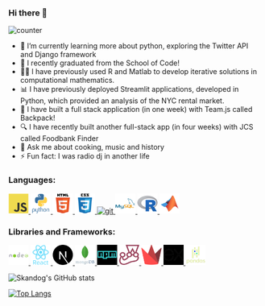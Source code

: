 ### Hi there 👋

![counter](https://enpeuak74l4g1ms.m.pipedream.net)

- 🌱 I’m currently learning more about python, exploring the Twitter API and Django framework 
- 📜 I recently graduated from the School of Code!
- 👨‍🎓 I have previously used R and Matlab to develop iterative solutions in computational mathematics.
- 📊 I have previously deployed Streamlit applications, developed in Python, which provided an analysis of the NYC rental market.
- 🎒 I have built a full stack application (in one week) with Team.js called Backpack!
- 🔍 I have recently built another full-stack app (in four weeks) with JCS called Foodbank Finder
- 💬 Ask me about cooking, music and history
- ⚡ Fun fact: I was radio dj in another life

<h3 align="left">Languages:</h3>
<p align="left"> 
<a href="https://developer.mozilla.org/en-US/docs/Web/JavaScript" target="_blank" rel="noreferrer"> <img src="https://raw.githubusercontent.com/devicons/devicon/master/icons/javascript/javascript-original.svg" alt="javascript" width="40" height="40"/> </a>
<a href="https://www.python.org/" target="_blank" rel="noreferrer"> <img src="https://github.com/devicons/devicon/blob/master/icons/python/python-original-wordmark.svg" alt="python" width="40" height="40"/> </a> 
<a href="https://www.w3.org/html/" target="_blank" rel="noreferrer"> <img src="https://raw.githubusercontent.com/devicons/devicon/master/icons/html5/html5-original-wordmark.svg" alt="html5" width="40" height="40"/> </a> 
<a href="https://www.w3schools.com/css/" target="_blank" rel="noreferrer"> <img src="https://raw.githubusercontent.com/devicons/devicon/master/icons/css3/css3-original-wordmark.svg" alt="css3" width="40" height="40"/> </a>  
<a href="https://git-scm.com/" target="_blank" rel="noreferrer"> <img src="https://www.vectorlogo.zone/logos/git-scm/git-scm-icon.svg" alt="git" width="40" height="40"/> </a>  
<a href="https://www.mysql.com/" target="_blank" rel="noreferrer"> <img src="https://raw.githubusercontent.com/devicons/devicon/master/icons/mysql/mysql-original-wordmark.svg" alt="mysql" width="40" height="40"/> </a>
<a href="https://www.r-project.org/" target="_blank" rel="noreferrer"> <img src="https://github.com/devicons/devicon/blob/master/icons/r/r-original.svg" alt="xd" width="40" height="40"/> </a>   
<a href="https://uk.mathworks.com/products/matlab.html" target="_blank" rel="noreferrer"> <img src="https://github.com/devicons/devicon/blob/master/icons/matlab/matlab-original.svg" alt="xd" width="40" height="40"/> </a>

<h3 align:"left" id="libraries">Libraries and Frameworks:</h3>

<a href="https://nodejs.org" target="_blank" rel="noreferrer"> <img src="https://github.com/skandog/assets/blob/main/nodejs-inverted-wordmark.svg" alt="nodejs" width="40" height="40"/> </a>
<a href="https://reactjs.org/" target="_blank" rel="noreferrer"> <img src="https://raw.githubusercontent.com/devicons/devicon/master/icons/react/react-original-wordmark.svg" alt="react" width="40" height="40"/> </a>
<a href="https://nextjs.org/" target="_blank" rel="noreferrer"> <img src="https://raw.githubusercontent.com/devicons/devicon/master/icons/nextjs/nextjs-original.svg" alt="react" width="40" height="40"/> </a>
<a href="https://www.mongodb.com/" target="_blank" rel="noreferrer"> <img src="https://github.com/skandog/assets/blob/main/mongodb-invert-wordmark.svg" alt="mongodb" width="40" height="40"/> </a>
<a href="https://www.npmjs.com/" target="_blank" rel="noreferrer"> <img style="filter: invert(100%);" src="https://github.com/devicons/devicon/blob/master/icons/npm/npm-original-wordmark.svg" alt="xd" width="40" height="40"/> </a>
<a href="https://jestjs.io/" target="_blank" rel="noreferrer"> <img src="https://github.com/devicons/devicon/blob/master/icons/jest/jest-plain.svg" alt="xd" width="40" height="40"/> </a>
<a href="https://streamlit.io/" target="_blank" rel="noreferrer"> <img src="https://github.com/skandog/assets/blob/main/streamlit-logo.svg" alt="xd" width="40" height="40"/> </a>
<a href="https://expressjs.com/" target="_blank" rel="noreferrer"> <img style="filter: invert(100%);"  src="https://github.com/skandog/assets/blob/main/express-white.svg" alt="xd" width="40" height="40"/> </a>
<a href="https://pandas.pydata.org/" target="_blank" rel="noreferrer"> <img src="https://github.com/skandog/assets/blob/main/pandas-inverse-wordmark.svg" alt="xd" width="40" height="40"/> </a> </p>

![Skandog's GitHub stats](https://github-readme-stats.vercel.app/api?username=skandog&show_icons=true&count_private=true&theme=nightowl&hide=stars,issues)

[![Top Langs](https://github-readme-stats.vercel.app/api/top-langs/?username=skandog&layout=compact&theme=nightowl)](https://github.com/skandog/github-readme-stats)

<!--


- 👯 I’m looking to collaborate on ...
- 🤔 I’m looking for help with ...

- 📫 How to reach me: ...
- 😄 Pronouns: ...


<a href="" target="_blank" rel="noreferrer"> <img src="" alt="xd" width="40" height="40"/> </a>

-->
